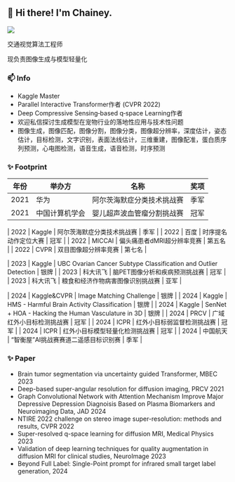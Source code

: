 
## 👋 Hi there! I'm Chainey.

[![](https://github-readme-stats.vercel.app/api?username=chaineypung&show_icons=true&theme=onedark)](https://github.com/anuraghazra/github-readme-stats)

交通视觉算法工程师

现负责图像生成与模型轻量化

### 📫 Info
* Kaggle Master
* Parallel Interactive Transformer作者 (CVPR 2022)
* Deep Compressive Sensing‐based q‐space Learning作者
* 欢迎私信探讨生成模型在宠物行业的落地性应用与技术性问题
* 图像生成，图像匹配，图像分割，图像分类，图像超分辨率，深度估计，姿态估计，目标检测，文字识别，表面法线估计，三维重建，图像配准，蛋白质序列预测，心电图检测，语音生成，语音检测，时序预测

  
### ✨ Footprint
|  年份  |  举办方  |  名称  |  奖项  |
| ---- | ---- | ---- | ---- | 
| 2021 | 华为 | 阿尔茨海默症分类技术挑战赛 | 季军 |
| 2021 | 中国计算机学会 | 婴儿超声波血管瘤分割挑战赛 | 冠军 |

| 2022 | Kaggle | 阿尔茨海默症分类技术挑战赛 | 季军 |
| 2022 | 百度 | 时序提名动作定位大赛 | 冠军 |
| 2022 | MICCAI | 偏头痛患者dMRI超分辨率竞赛 | 第五名 |
| 2022 | CVPR | 双目图像超分辨率竞赛 | 第七名 |

| 2023 | Kaggle | UBC Ovarian Cancer Subtype Classification and Outlier Detection | 银牌 |
| 2023 | 科大讯飞 | 脑PET图像分析和疾病预测挑战赛 | 冠军 |
| 2023 | 科大讯飞 | 粮食和经济作物病害图像识别挑战赛 | 亚军 |

| 2024 | Kaggle&CVPR | Image Matching Challenge | 银牌 |
| 2024 | Kaggle | HMS - Harmful Brain Activity Classification | 银牌 |
| 2024 | Kaggle | SenNet + HOA - Hacking the Human Vasculature in 3D | 银牌 |
| 2024 | PRCV | 广域红外小目标检测挑战赛 | 冠军 |
| 2024 | ICPR | 红外小目标弱监督检测挑战赛 | 冠军 |
| 2024 | ICPR | 红外小目标模型轻量化检测挑战赛 | 冠军 |
| 2024 | 中国航天 | “智衡屋”AI挑战赛赛道二遥感目标识别赛 | 季军 |

### ✨ Paper
* Brain tumor segmentation via uncertainty guided Transformer, MBEC 2023
* Deep-based super-angular resolution for diffusion imaging, PRCV 2021
* Graph Convolutional Network with Attention Mechanism Improve Major Depressive Depression Diagnoisis Based on Plasma Biomarkers and Neuroimaging Data, JAD 2024
* NTIRE 2022 challenge on stereo image super-resolution: methods and results, CVPR 2022 
* Super-resolved q-space learning for diffusion MRI, Medical Physics 2023
* Validation of deep learning techniques for quality augmentation in diffusion MRI for clinical studies, NeuroImage 2023
* Beyond Full Label: Single-Point prompt for infrared small target label generation, 2024


